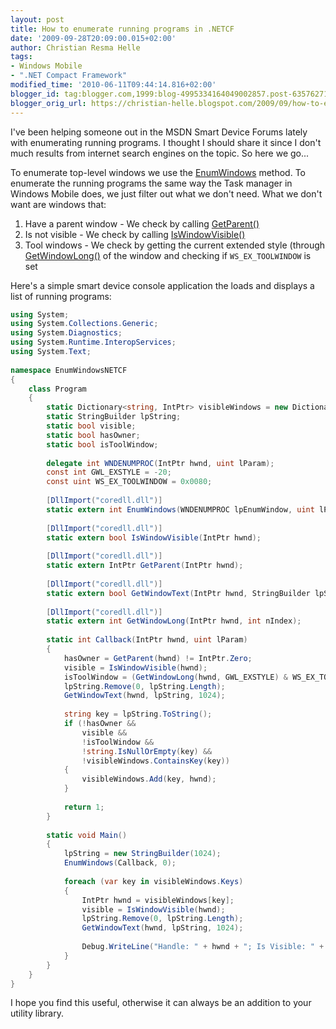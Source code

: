 ```yaml
---
layout: post
title: How to enumerate running programs in .NETCF
date: '2009-09-28T20:09:00.015+02:00'
author: Christian Resma Helle
tags:
- Windows Mobile
- ".NET Compact Framework"
modified_time: '2010-06-11T09:44:14.816+02:00'
blogger_id: tag:blogger.com,1999:blog-4995334164049002857.post-6357627196105166268
blogger_orig_url: https://christian-helle.blogspot.com/2009/09/how-to-enumerate-running-programs-in.html
---
```


I've been helping someone out in the MSDN Smart Device Forums lately with enumerating running programs. I thought I should share it since I don't much results from internet search engines on the topic. So here we go...  
  
To enumerate top-level windows we use the [EnumWindows](https://learn.microsoft.com/en-us/previous-versions/ms960376(v=msdn.10)?redirectedfrom=MSDN) method. To enumerate the running programs the same way the Task manager in Windows Mobile does, we just filter out what we don't need. What we don't want are windows that:  
  
1. Have a parent window - We check by calling [GetParent()](https://learn.microsoft.com/en-us/previous-versions/ms960750(v=msdn.10)?redirectedfrom=MSDN)  
2. Is not visible - We check by calling [IsWindowVisible()](http://msdn.microsoft.com/en-us/library/ms915286.aspx?WT.mc_id=DT-MVP-5004822)  
3. Tool windows - We check by getting the current extended style (through [GetWindowLong()](http://msdn.microsoft.com/en-us/library/ms960886.aspx?WT.mc_id=DT-MVP-5004822) of the window and checking if `WS_EX_TOOLWINDOW` is set  
  
Here's a simple smart device console application the loads and displays a list of running programs:

```csharp
using System;
using System.Collections.Generic;
using System.Diagnostics;
using System.Runtime.InteropServices;
using System.Text;
 
namespace EnumWindowsNETCF
{
    class Program
    {
        static Dictionary<string, IntPtr> visibleWindows = new Dictionary<string, IntPtr>();
        static StringBuilder lpString;
        static bool visible;
        static bool hasOwner;
        static bool isToolWindow;
 
        delegate int WNDENUMPROC(IntPtr hwnd, uint lParam);
        const int GWL_EXSTYLE = -20;
        const uint WS_EX_TOOLWINDOW = 0x0080;
 
        [DllImport("coredll.dll")]
        static extern int EnumWindows(WNDENUMPROC lpEnumWindow, uint lParam);
 
        [DllImport("coredll.dll")]
        static extern bool IsWindowVisible(IntPtr hwnd);
 
        [DllImport("coredll.dll")]
        static extern IntPtr GetParent(IntPtr hwnd);
 
        [DllImport("coredll.dll")]
        static extern bool GetWindowText(IntPtr hwnd, StringBuilder lpString, int nMaxCount);
 
        [DllImport("coredll.dll")]
        static extern int GetWindowLong(IntPtr hwnd, int nIndex);
 
        static int Callback(IntPtr hwnd, uint lParam)
        {
            hasOwner = GetParent(hwnd) != IntPtr.Zero;
            visible = IsWindowVisible(hwnd);
            isToolWindow = (GetWindowLong(hwnd, GWL_EXSTYLE) & WS_EX_TOOLWINDOW) != 0;
            lpString.Remove(0, lpString.Length);
            GetWindowText(hwnd, lpString, 1024);
 
            string key = lpString.ToString();
            if (!hasOwner &&
                visible &&
                !isToolWindow &&
                !string.IsNullOrEmpty(key) &&
                !visibleWindows.ContainsKey(key))
            {
                visibleWindows.Add(key, hwnd);
            }
 
            return 1;
        }
 
        static void Main()
        {
            lpString = new StringBuilder(1024);
            EnumWindows(Callback, 0);
 
            foreach (var key in visibleWindows.Keys)
            {
                IntPtr hwnd = visibleWindows[key];
                visible = IsWindowVisible(hwnd);
                lpString.Remove(0, lpString.Length);
                GetWindowText(hwnd, lpString, 1024);
 
                Debug.WriteLine("Handle: " + hwnd + "; Is Visible: " + visible + "; Text: " + lpString);
            }
        }
    }
}
```

I hope you find this useful, otherwise it can always be an addition to your utility library.